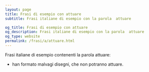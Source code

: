 ```yaml
---
layout: page
title: Frasi di esempio con attuare 
subtitle: Frasi italiane di esempio con la parola  attuare

og_title: Frasi di esempio con attuare 
og_description: Frasi italiane di esempio con la parola  attuare
og_type: website
permalink: /frasi/a/attuare.html
---
```


Frasi italiane di esempio contenenti la parola attuare:


- han formato malvagi disegni, che non potranno attuare.
